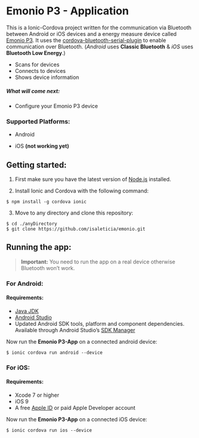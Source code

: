 # Emonio P3 - Application

This is a Ionic-Cordova project written for the communication via Bluetooth between Android or iOS devices and a energy measure device 
called [Emonio P3](https://https://www.emonio.de).
It uses the [cordova-bluetooth-serial-plugin](https://github.com/don/BluetoothSerial) to enable communication over Bluetooth.
(*Android* uses **Classic Bluetooth** & *iOS* uses **Bluetooth Low Energy**.)

- Scans for devices 
- Connects to devices 
- Shows device information 

##### What will come next:

- Configure your Emonio P3 device 


### Supported Platforms:

- Android 

- iOS **(not working yet)**

## Getting started: 

1. First make sure you have the latest version of [Node.js](https://nodejs.org/en/) installed.

2. Install Ionic and Cordova with the following command:

```
$ npm install -g cordova ionic
```
3. Move to any directory and clone this repository:

```
$ cd ./anyDirectory
$ git clone https://github.com/isaleticia/emonio.git
```

## Running the app:

> **Important:** You need to run the app on a real device otherwise Bluetooth won’t work. 

### For Android:

#### Requirements:
- [Java JDK](https://www.oracle.com/technetwork/java/javase/downloads/index-jsp-138363.html)
- [Android Studio](https://developer.android.com/studio/)
- Updated Android SDK tools, platform and component dependencies. Available through Android Studio’s [SDK Manager](https://developer.android.com/studio/intro/update)

Now run the **Emonio P3-App** on a connected android device:

```
$ ionic cordova run android --device 
```

### For iOS:

#### Requirements:

- Xcode 7 or higher 
- iOS 9
- A free [Apple ID](https://appleid.apple.com/#!&page=signin) or paid Apple Developer account

Now run the **Emonio P3-App** on a connected iOS device:

```
$ ionic cordova run ios --device
```





